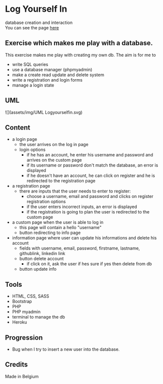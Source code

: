 # Log Yourself In
database creation and interaction <br/>
You can see the page [here](https://logyourselfin.herokuapp.com/)

## Exercise which makes me play with a database.
This exercise makes me play with creating my own db. The aim is for me to 
- write SQL queries
- use a database manager (phpmyadmin)
- make a create read update and delete system
- write a registration and login forms
- manage a login state

## UML 
![](assets/img/UML Logyourselfin.svg)

## Content
- a login page
    - the user arrives on the log in page
    - login options
        - if he has an account, he enter his username and password and arrives on the custom page
        - if its username or password don't match the database, an error is displayed
        - if he doesn't have an account, he can click on register and he is redirected to the registration page
- a registration page
    - there are inputs that the user needs to enter to register:
        - choose a username, email and password and clicks on register
        registration options
        - if the user enters incorrect inputs, an error is displayed
        - if the registration is going to plan the user is redirected to the custom page
- a custom page when the user is able to log in
    - this page will contain a hello "username"
    - button redirecting to info page  
- information page where user can update his informations and delete his account
    - fields with username, email, password, firstname, lastname, githublink, linkedin link
    - button delete account
        - if click on it, ask the user if hes sure if yes then delete from db
    - button update info

## Tools
- HTML, CSS, SASS
- Bootstrap
- PHP
- PHP myadmin
- terminal to manage the db
- Heroku

## Progression
- Bug when I try to insert a new user into the database.

## Credits
Made in Belgium
